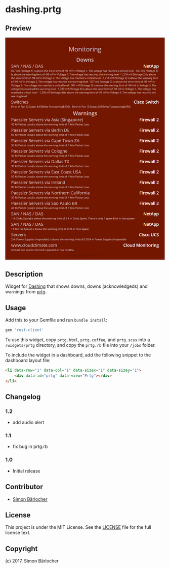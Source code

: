 # dashing.prtg

## Preview
![](https://raw.githubusercontent.com/sbaerlocher/dashing.prtg/master/prtg.png)

## Description

Widget for [Dashing](http://dashing.io/) that shows downs, downs (acknowledgeds) and warnings from [prtg](https://www.paessler.com/prtg).

## Usage

Add this to your Gemfile and run `bundle install`:
```bash
gem 'rest-client'
```

To use this widget, copy `prtg.html`, `prtg.coffee`, and `prtg.scss` into a `/widgets/prtg` directory, and copy the `prtg.rb` file into your `/jobs` folder.

To include the widget in a dashboard, add the following snippet to the dashboard layout file:

```html
<li data-row="1" data-col="1" data-sizex="1" data-sizey="1">
    <div data-id="prtg" data-view="Prtg"></div>
</li>
```

## Changelog

### 1.2

* add audio alert

### 1.1

* fix bug in prtg.rb

### 1.0

* Initial release

 
## Contributor

* [Simon Bärlocher](https://sbaerlocher.ch)
 
## License

This project is under the MIT License. See the [LICENSE](https://sbaerlo.ch/licence) file for the full license text.

## Copyright

(c) 2017, Simon Bärlocher